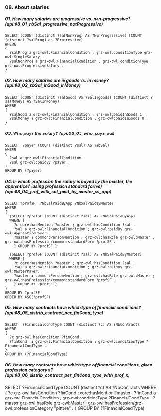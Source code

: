 ### 08. About salaries

##### 01. How many salaries are progressive vs. non-progressive? (api:08_01_nbSal_progressive_notProgressive)
```sparql
SELECT (COUNT (distinct ?salNonProg) AS ?NonProgressive) (COUNT (distinct ?salProg) as ?Progressive)
WHERE 
{
  ?salProg a grz-owl:FinancialCondition ; grz-owl:conditionType grz-owl:SingleSalary .
  ?salNonProg a grz-owl:FinancialCondition ; grz-owl:conditionType grz-owl:ProgressiveSalary .
}
```

##### 02. How many salaries are in goods vs. in money? (api:08_02_nbSal_inGood_inMoney)
```sparql
SELECT (COUNT (distinct ?salGood) AS ?SalIngoods) (COUNT (distinct ?salMoney) AS ?SalInMoney)
WHERE 
{
  ?salGood a grz-owl:FinancialCondition ; grz-owl:paidInGoods 1 . 
  ?salMoney a grz-owl:FinancialCondition ; grz-owl:paidInGoods 0 . 
}
```

##### 03. Who pays the salary? (api:08_03_who_pays_sal)
```sparql
SELECT  ?payer (COUNT (distinct ?sal) AS ?NbSal)
WHERE 
{
  ?sal a grz-owl:FinancialCondition .
  ?sal grz-owl:paidBy ?payer .
}
GROUP BY (?payer)
```

##### 04. In which profession the salary is payed by the master, the apprentice? (using profession standard forms) (api:08_04_prof_with_sal_paid_by_master_vs_app)
```sparql
SELECT ?profSF  ?NbSalPaidByApp ?NbSalPaidByMaster
WHERE
{
  {SELECT ?profSF (COUNT (distinct ?sal) AS ?NbSalPaidByApp) 
  WHERE {
    ?c core:hasMention ?master ; grz-owl:hasCondition ?sal .
    ?sal a grz-owl:FinancialCondition ; grz-owl:paidBy grz-owl:ApprenticePayer.
    ?master a common:PersonMention ; grz-owl:hasRole grz-owl:Master ; grz-owl:hasProfession/common:standardForm ?profSF .
    } GROUP BY ?profSF }

  {SELECT ?profSF (COUNT (distinct ?sal) AS ?NbSalPaidByMaster) 
  WHERE {
    ?c core:hasMention ?master ; grz-owl:hasCondition ?sal .
    ?sal a grz-owl:FinancialCondition ; grz-owl:paidBy grz-owl:MasterPayer.
    ?master a common:PersonMention ; grz-owl:hasRole grz-owl:Master ; grz-owl:hasProfession/common:standardForm ?profSF .
    } GROUP BY ?profSF }
}
GROUP BY ?profSF
ORDER BY ASC(?profSF)
```

##### 05. How many contracts have which type of financial conditions? (api:08_05_distrib_contract_per_finCond_type)
```sparql
SELECT  ?FinancialCondType COUNT (distinct ?c) AS ?NbContracts
WHERE 
{
  ?c grz-owl:hasCondition ?finCond .
  ?finCond  a grz-owl:FinancialCondition ; grz-owl:conditionType ?FinancialCondType .
}
GROUP BY (?FinancialCondType)
```

##### 06. How many contracts have which type of financial conditions, given profession category x? (api:08_06_distrib_contract_per_finCond_type_with_prof_x)
SELECT  ?FinancialCondType COUNT (distinct ?c) AS ?NbContracts
WHERE 
{
  ?c grz-owl:hasCondition ?finCond ; core:hasMention ?master .
  ?finCond  a grz-owl:FinancialCondition ; grz-owl:conditionType ?FinancialCondType .
  ?master grz-owl:hasRole grz-owl:Master ; grz-owl:hasProfession/grz-owl:professionCategory  "pittore" .
}
GROUP BY (?FinancialCondType)
